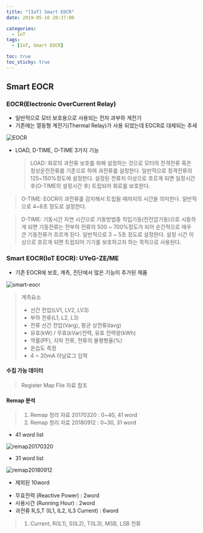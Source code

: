 ```yaml
---
title: "[IoT] Smart EOCR"
date: 2019-05-16 20:37:00

categories:
  - IoT
tags:
  - [IoT, Smart EOCR]

toc: true
toc_sticky: true
---
```


## Smart EOCR

### EOCR(Electronic OverCurrent Relay)

- 일반적으로 모터 보호용으로 사용되는 전자 과부하 계전기
- 기존에는 열동형 계전기(Thermal Relay)가 사용 되었는데 EOCR로 대체되는 추세

![EOCR](https://user-images.githubusercontent.com/33482265/135966951-7a821c76-b2fe-47cf-aa09-1ca0ebff10f2.jpg)

- LOAD, D-TIME, O-TIME 3가지 기능
  > LOAD: 회로의 과전류 보호를 위해 설정하는 것으로 모터의 전격전류 혹은 정상운전전류를 기준으로 하여 과전류를 설정한다.
  > 일반적으로 정격전류의 125~150%정도에 설정한다. 설정된 전류치 이상으로 흐르게 되면 일정시간 후(O-TIME의 설정시간 후) 트립되어 회로를 보호한다.

> O-TIME: EOCR이 과전류를 감지해서 트립될 때까지의 시간을 의미한다. 일반적으로 4~6초 정도로 설정한다.

> D-TIME: 기동시간 지연 시간으로 기동방법중 직입기동(전전압기동)으로 시동하게 되면 기동전류는 전부하 전류의 500 ~ 700%정도가 되어 순간적으로
> 매우 큰 기동전류가 흐르게 된다. 일반적으로 3 ~ 5초 정도로 설정한다. 설정 시간 이상으로 흐르게 되면 트립되어 기기를 보호하고자 하는 목적으로 사용된다.

### Smart EOCR(IoT EOCR): UYeG-ZE/ME

- 기존 EOCR에 보호, 계측, 진단에서 많은 기능이 추가된 제품

![smart-eocr](https://user-images.githubusercontent.com/33482265/135969147-5cedfb20-f104-4f22-9be4-45e9810a2536.JPG)

> 계측요소
>
> - 선간 전압(LV1, LV2, LV3)
> - 부하 전류(L1, L2, L3)
> - 전류 선간 전압(Varg), 평균 상전류(lavg)
> - 유효(kW) / 무효(kVar)전력, 유효 전력량(kWh)
> - 역률(PF), 지락 전류, 전류의 불평형율(%)
> - 온습도 측정
> - 4 ~ 20mA 아날로그 입력

#### 수집 가능 데이터

> Register Map File 자료 참조

#### Remap 분석

> 1. Remap 정리 자료 20170320 : 0~40, 41 word
> 2. Remap 정리 자료 20180912 : 0~30, 31 word

- 41 word list

![remap20170320](https://user-images.githubusercontent.com/33482265/135969023-7d339ad9-e758-4d10-8309-38da9ecc7287.JPG)

- 31 word list

![remap20180912](https://user-images.githubusercontent.com/33482265/135969038-eaf7e704-1815-4752-b78e-ca7161421951.JPG)

- 제외된 10word

* 무효전력 (Reactive Power) : 2word
* 사용시간 (Running Hour) : 2word
* 과전류 R,S,T (IL1, IL2, IL3 Current) : 6word

> 1. Current, R(IL1), S(IL2), T(IL3), MSB, LSB
>    전류
